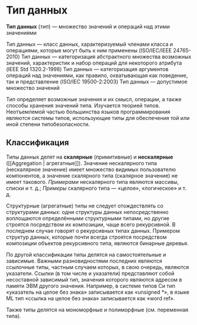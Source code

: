 # Тип данных
**Тип данных** (_тип_) — множество значений и операций над этими значениями

Тип данных — класс данных, характеризуемый членами класса и операциями, которые могут быть к ним применены (ISO/IEC/IEEE 24765-2010)
Тип данных — категоризация абстрактного множества возможных значений, характеристик и набор операций для некоторого атрибута (IEEE Std 1320.2-1998)
Тип данных — категоризация аргументов операций над значениями, как правило, охватывающая как поведение, так и представление (ISO/IEC 19500-2:2003)
Тип данных — допустимое множество значений

Тип определяет возможные значения и их смысл, операции, а также способы хранения значений типа. Изучается теорией типов. Неотъемлемой частью большинства языков программирования являются системы типов, использующие типы для обеспечения той или иной степени типобезопасности.

## Классификация
Типы данных делят на **скалярные** (примитивные) и **нескалярные** ([[Aggregation | агрегатные]]). Значение нескалярного типа (нескалярное значение) имеет множество видимых пользователю компонентов, а значение скалярного типа (скалярное значение) не имеет такового. 
*Примерами* нескалярного типа являются массивы, списки и т. д.; 
*Примеры* скалярного типа — «целое», «логическое» и т. д.

Структурные (агрегатные) типы не следует отождествлять со структурами данных: одни структуры данных непосредственно воплощаются определёнными структурными типами, но другие строятся посредством их композиции, чаще всего рекурсивной. В последнем случае говорят о рекурсивных типах данных. Примером структур данных, которые почти всегда строятся посредством композиции объектов рекурсивного типа, являются бинарные деревья.

По другой классификации типы делятся на самостоятельные и зависимые. Важными разновидностями последних являются ссылочные типы, частным случаем которых, в свою очередь, являются указатели. Ссылки (в том числе и указатели) представляют собой несоставной зависимый тип, значения которого являются адресом в памяти ЭВМ другого значения. Например, в системе типов Си тип «указатель на целое без знака» записывается как «unsigned *», в языке ML тип «ссылка на целое без знака» записывается как «word ref».

Также типы делятся на мономорфные и полиморфные (см. переменная типа).